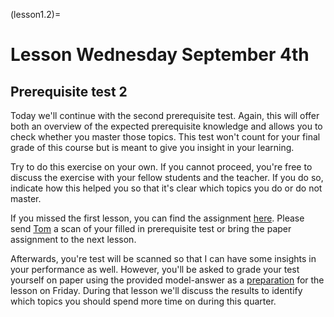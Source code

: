 (lesson1.2)=
# Lesson Wednesday September 4th

## Prerequisite test 2
Today we'll continue with the second prerequisite test. Again, this will offer both an overview of the expected prerequisite knowledge and allows you to check whether you master those topics. This test won't count for your final grade of this course but is meant to give you insight in your learning.

Try to do this exercise on your own. If you cannot proceed, you're free to discuss the exercise with your fellow students and the teacher. If you do so, indicate how this helped you so that it's clear which topics you do or do not master.

If you missed the first lesson, you can find the assignment [here](./prerequisite_test2.pdf). Please send [Tom](mailto:t.r.vanwoudenberg@tudelft.nl) a scan of your filled in prerequisite test or bring the paper assignment to the next lesson.

Afterwards, you're test will be scanned so that I can have some insights in your performance as well. However, you'll be asked to grade your test yourself on paper using the provided model-answer as a [preparation](homework1.3) for the lesson on Friday. During that lesson we'll discuss the results to identify which topics you should spend more time on during this quarter.